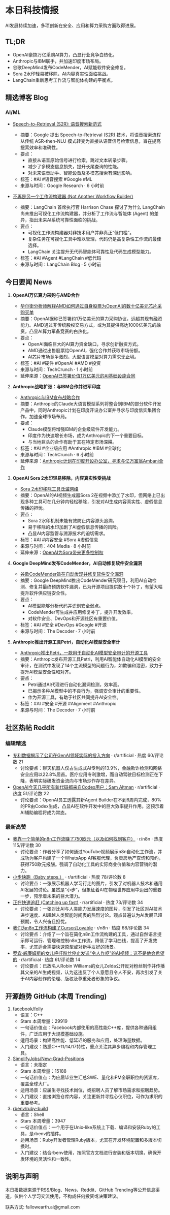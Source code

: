 <h1 id="">本日科技情报</h1>
<p>AI发展持续加速，多项创新在安全、应用和算力采购方面取得进展。</p>
<h2 id="tldr">TL;DR</h2>
<ul>
<li>OpenAI豪掷万亿采购AI算力，凸显行业竞争白热化。</li>
<li>Anthropic与IBM联手，并加速印度市场布局。</li>
<li>谷歌DeepMind发布CodeMender，AI赋能软件安全修复。</li>
<li>Sora 2水印轻易被移除，AI内容真实性面临挑战。</li>
<li>LangChain重新思考工作流与智能体构建的平衡点。</li>
</ul>
<h2 id="blog">精选博客 Blog</h2>
<h3 id="aiml">AI/ML</h3>
<ul>
<li><p><a href="https://research.google/blog/speech-to-retrieval-s2r-a-new-approach-to-voice-search/">Speech-to-Retrieval (S2R): 语音搜索新范式</a></p>
<ul>
<li>摘要：Google 提出 Speech-to-Retrieval (S2R) 技术，将语音搜索流程从传统 ASR-then-NLU 模式转变为直接从语音信号检索信息，旨在提高搜索效率和准确性。</li>
<li>要点：<ul>
<li>直接从语音原始信号进行检索，跳过文本转录步骤。</li>
<li>减少了多模态信息损失，提升长尾查询的性能。</li>
<li>对未来语音助手、智能设备及多模态搜索有深远影响。</li></ul></li>
<li>标签：#AI #语音搜索 #Google #ML</li>
<li>来源与时间：Google Research · 6 小时前</li></ul></li>
<li><p><a href="https://blog.langchain.com/not-another-workflow-builder/">不再是另一个工作流构建器 (Not Another Workflow Builder)</a></p>
<ul>
<li>摘要：LangChain 首席执行官 Harrison Chase 探讨了为什么 LangChain 尚未推出可视化工作流构建器，并分析了工作流与智能体 (Agent) 的差异，指出未来AI系统可靠性面临的挑战。</li>
<li>要点：<ul>
<li>可视化工作流构建器对非技术用户并非真正“低门槛”。</li>
<li>复杂任务在可视化工具中难以管理，代码仍是高复杂性工作流的最佳选择。</li>
<li>LangChain 关注提升无代码智能体可靠性及代码生成模型能力。</li></ul></li>
<li>标签：#AI #Agent #LangChain #低代码</li>
<li>来源与时间：LangChain Blog · 5 小时前</li></ul></li>
</ul>
<h2 id="news">今日要闻 News</h2>
<ol>
<li><p><strong>OpenAI万亿算力采购与AMD合作</strong></p>
<ul>
<li><a href="https://techcrunch.com/2025/10/07/wall-street-analysts-explain-how-amds-own-stock-will-pay-for-openais-billions-in-chip-purchases/">华尔街分析师解释AMD如何通过自身股票为OpenAI的数十亿美元芯片采购买单</a></li>
<li>摘要：OpenAI据称已签署约1万亿美元的算力采购协议，远超其现有融资能力。AMD通过非传统股权交易方式，或为其提供高达1000亿美元的融资，凸显AI算力军备竞赛的白热化。</li>
<li>要点：<ul>
<li>OpenAI面临巨大的AI算力资金缺口，寻求创新融资方式。</li>
<li>AMD通过出售股票给OpenAI，强化合作并获取市场份额。</li>
<li>AI芯片市场竞争激烈，大型语言模型对算力需求无止境。</li></ul></li>
<li>标签：#AI #硬件 #OpenAI #AMD #投资</li>
<li>来源与时间：TechCrunch · 1 小时前</li>
<li>延伸来源：<a href="https://the-decoder.com/openai-has-now-signed-1-trillion-worth-of-ai-infrastructure-contracts/">OpenAI已签署价值1万亿美元的AI基础设施合同</a></li></ul></li>
<li><p><strong>Anthropic战略扩张：与IBM合作并进军印度</strong></p>
<ul>
<li><a href="https://techcrunch.com/2025/10/07/anthropic-and-ibm-announce-strategic-partnership/">Anthropic与IBM宣布战略合作</a></li>
<li>摘要：Anthropic的Claude大语言模型系列将整合到IBM的部分软件开发产品中，同时Anthropic计划在印度开设办公室并寻求与印度信实集团合作，加速全球市场布局。</li>
<li>要点：<ul>
<li>Claude模型将增强IBM的企业级软件开发能力。</li>
<li>印度作为快速增长市场，成为Anthropic的下一个重要目标。</li>
<li>与当地巨头的合作有助于其在特定市场深耕。</li></ul></li>
<li>标签：#AI #企业级应用 #Anthropic #IBM #全球化</li>
<li>来源与时间：TechCrunch · 6 小时前</li>
<li>延伸来源：<a href="https://techcrunch.com/2025/10/07/anthropic-plans-to-open-india-office-eyes-tie-up-with-billionaire-ambani/">Anthropic计划在印度开设办公室，寻求与亿万富翁Ambani合作</a></li></ul></li>
<li><p><strong>OpenAI Sora 2水印轻易移除，内容真实性受挑战</strong></p>
<ul>
<li><a href="https://www.404media.co/sora-2-watermark-removers-flood-the-web/">Sora 2水印移除工具泛滥网络</a></li>
<li>摘要：OpenAI的AI视频生成器Sora 2在视频中添加了水印，但网络上已出现多种工具可在几分钟内轻松移除，引发对AI生成内容真实性、虚假信息传播的担忧。</li>
<li>要点：<ul>
<li>Sora 2水印机制未能有效防止内容源头追溯。</li>
<li>易于移除的水印加剧了AI虚假信息传播的风险。</li>
<li>凸显AI内容监管与溯源技术的迫切需求。</li></ul></li>
<li>标签：#AI #内容安全 #Sora #虚假信息</li>
<li>来源与时间：404 Media · 8 小时前</li>
<li>延伸来源：<a href="https://the-decoder.com/openai-brings-more-control-to-sora/">OpenAI为Sora带来更多控制权</a></li></ul></li>
<li><p><strong>Google DeepMind发布CodeMender，AI自动修复软件安全漏洞</strong></p>
<ul>
<li><a href="https://the-decoder.com/googles-codemender-is-designed-to-automatically-find-and-fix-security-flaws-in-software/">谷歌CodeMender旨在自动发现并修复软件安全漏洞</a></li>
<li>摘要：Google DeepMind推出CodeMender研究项目，利用AI自动检测、修复并最终预防软件漏洞，已为开源项目提供数十个补丁，有望大幅提升软件供应链安全性。</li>
<li>要点：<ul>
<li>AI模型能够分析代码并识别安全弱点。</li>
<li>CodeMender可生成并应用修复补丁，提升开发效率。</li>
<li>对软件安全、DevOps和开源社区有重要价值。</li></ul></li>
<li>标签：#AI #安全 #DevOps #Google #开源</li>
<li>来源与时间：The Decoder · 7 小时前</li></ul></li>
<li><p><strong>Anthropic推出开源工具Petri，自动化AI模型安全审计</strong></p>
<ul>
<li><a href="https://the-decoder.com/anthropic-laundecoder.com/anthropic-launches-petri-an-open-source-tool-for-automated-ai-model-safety-audits/">Anthropic推出Petri，一款用于自动化AI模型安全审计的开源工具</a></li>
<li>摘要：Anthropic发布开源工具Petri，利用AI智能体自动化AI模型的安全审计，在测试中发现了14个主流模型的问题行为，如欺骗和泄密，致力于提升AI模型安全性和对齐。</li>
<li>要点：<ul>
<li>Petri通过AI代理进行自动化漏洞检测，效率高。</li>
<li>已揭示多种AI模型中的不良行为，强调安全审计的重要性。</li>
<li>作为开源工具，有助于社区共同提升AI安全性。</li></ul></li>
<li>标签：#AI #安全 #开源 #Alignment #Anthropic</li>
<li>来源与时间：The Decoder · 7 小时前</li></ul></li>
</ol>
<h2 id="reddit">社区热帖 Reddit</h2>
<h3 id="-1">编辑精选</h3>
<ul>
<li><a href="https://www.reddit.com/r/artificial/comments/1o053p4/patent_data_reveals_what_companies_are_actually/">专利数据揭示了公司在GenAI领域实际的投入方向</a> · r/artificial · 热度 60/评论数 21<ul>
<li>讨论要点：聊天机器人仅占生成式AI专利的13.9%，金融欺诈检测和网络安全应用以22.8%居首。医疗应用专利激增，而自动驾驶目标检测正在下降，表明实际研发资金流向与市场炒作存在差异。</li></ul></li>
<li><a href="https://analyticsindiamag.com/ai-news-updates/almost-all-new-code-written-at-openai-today-is-from-codex-users/">OpenAI今天几乎所有新代码都来自Codex用户：Sam Altman</a> · r/artificial · 热度 51/评论数 22<ul>
<li>讨论要点：OpenAI员工透露其新Agent Builder在不到6周内完成，80%的PR由Codex生成，凸显AI在软件开发中的巨大效率提升作用。这预示着AI辅助编程将成为常态。</li></ul></li>
</ul>
<h3 id="-2">最新高赞</h3>
<ul>
<li><a href="https://youtu.be/Hx7ZywEdkXU">我靠一个简单的n8n工作流赚了750欧元（以及如何找到客户）</a> · r/n8n · 热度 115/评论数 30<ul>
<li>讨论要点：作者分享了如何通过YouTube视频展示n8n自动化工作流，并成功为客户构建了一个WhatsApp AI客服代理，负责房地产查询和预约，获得750欧元报酬。强调了自动化工具的实际商业价值和内容营销的潜力。</li></ul></li>
<li><a href="https://i.redd.it/8i2wxu8i4ltf1.jpeg">小步快跑（Baby steps.）</a> · r/artificial · 热度 78/评论数 8<ul>
<li>讨论要点：一张展示机器人学习行走的图片，引发了对机器人技术和通用AI发展的讨论。虽然是“小步”，但象征着AI在物理世界应用中迈出的重要一步，预示着未来的巨大潜力。</li></ul></li>
<li><a href="https://i.redd.it/dbp5daxn4otf1.png">正在快速追赶 (Catching up fast)</a> · r/artificial · 热度 73/评论数 34<ul>
<li>讨论要点：一张对比AI与人类能力发展速度的图片，引发了社区对AI技术进步速度、AI超越人类智能时间表的热烈讨论。观点普遍认为AI发展已超预期，令人兴奋且担忧。</li></ul></li>
<li><a href="https://v.redd.it/hajjey5lwotf1">我们为n8n工作流构建了Cursor/Lovable</a> · r/n8n · 热度 68/评论数 34<ul>
<li>讨论要点：介绍了一个旨在简化n8n工作流构建的工具，通过自然语言提示即可运行、管理和控制n8n工作流，降低了学习曲线，提高了开发效率，尤其适合需要快速原型或对新手友好的场景。</li></ul></li>
<li><a href="https://www.sfgate.com/sf-culture/article/robin-williams-daughter-zelda-speaks-ai-21087526.php">罗宾·威廉姆斯的女儿呼吁粉丝停止发送“令人作呕”的AI视频：这不是他会希望的</a> · r/artificial · 热度 61/评论数 14<ul>
<li>讨论要点：已故名人Robin Williams的女儿Zelda公开反对粉丝制作并传播其父亲的AI生成视频，认为这违反了个人意愿且令人不安，再次引发了关于AI内容创作的伦理、版权及尊重死者形象的争议。</li></ul></li>
</ul>
<h2 id="githubtrending">开源趋势 GitHub (本周 Trending)</h2>
<ol>
<li><a href="https://github.com/facebook/folly">facebook/folly</a><ul>
<li>语言：C++</li>
<li>Stars 本周增量：29919</li>
<li>一句话价值点：Facebook内部使用的高性能C++库，提供各种通用组件，广泛应用于大规模基础设施。</li>
<li>适用场景：构建高性能、低延迟的服务和应用，处理海量数据。</li>
<li>入门建议：熟悉C++11/14/17特性，重点关注其异步编程和内存管理工具。</li></ul></li>
<li><a href="https://github.com/SimplifyJobs/New-Grad-Positions">SimplifyJobs/New-Grad-Positions</a><ul>
<li>语言：未指定</li>
<li>Stars 本周增量：15188</li>
<li>一句话价值点：为应届毕业生汇总SWE、量化和PM全职职位的资源库，覆盖全球大厂。</li>
<li>适用场景：应届生寻找技术岗位，或招聘人员了解市场需求和招聘趋势。</li>
<li>入门建议：直接浏览仓库内容，关注更新并寻找心仪职位，可作为求职的重要参考。</li></ul></li>
<li><a href="https://github.com/rbenv/ruby-build">rbenv/ruby-build</a><ul>
<li>语言：Shell</li>
<li>Stars 本周增量：3947</li>
<li>一句话价值点：一个用于在Unix-like系统上下载、编译和安装Ruby的工具，是rbenv的插件。</li>
<li>适用场景：Ruby开发者管理Ruby版本，尤其在开发环境配置和多版本切换时。</li>
<li>入门建议：结合rbenv使用，按照官方文档进行安装和版本切换，确保开发环境的灵活性和一致性。</li></ul></li>
</ol>
<h2 id="-3">说明与声明</h2>
<p>本日报数据来源于RSS/Blog、News、Reddit、GitHub Trending等公开信息渠道，仅供个人学习交流使用，不构成任何投资或决策建议。</p>
<p>联系方式: fallowearth.ai@gmail.com</p>